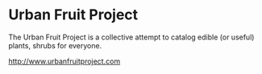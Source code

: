 # Urban Fruit Project

The Urban Fruit Project is a collective attempt to catalog edible (or useful) plants, shrubs for everyone.

http://www.urbanfruitproject.com